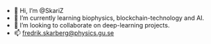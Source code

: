 - 👋 Hi, I’m @SkariZ
- 🌱 I’m currently learning biophysics, blockchain-technology and AI.
- 💞️ I’m looking to collaborate on deep-learning projects.
- 📫 fredrik.skarberg@physics.gu.se

<!---
SkariZ/SkariZ is a ✨ special ✨ repository because its `README.md` (this file) appears on your GitHub profile.
You can click the Preview link to take a look at your changes.
--->
